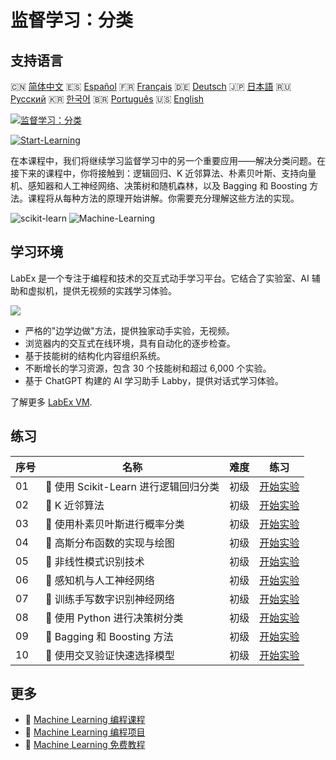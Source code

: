 # 监督学习：分类

## 支持语言

🇨🇳 [简体中文](README_zh.md) 🇪🇸 [Español](README_es.md) 🇫🇷 [Français](README_fr.md) 🇩🇪 [Deutsch](README_de.md) 🇯🇵 [日本語](README_ja.md) 🇷🇺 [Русский](README_ru.md) 🇰🇷 [한국어](README_ko.md) 🇧🇷 [Português](README_pt.md) 🇺🇸 [English](README.md) 

[![监督学习：分类](https://cover-creator.labex.io/supervised-learning-classification.png?lang=zh)](https://labex.io/zh/courses/supervised-learning-classification)

[![Start-Learning](https://img.shields.io/badge/Start-Learning-whitesmoke?style=for-the-badge)](https://labex.io/zh/courses/supervised-learning-classification)

在本课程中，我们将继续学习监督学习中的另一个重要应用——解决分类问题。在接下来的课程中，你将接触到：逻辑回归、K 近邻算法、朴素贝叶斯、支持向量机、感知器和人工神经网络、决策树和随机森林，以及 Bagging 和 Boosting 方法。课程将从每种方法的原理开始讲解。你需要充分理解这些方法的实现。

![scikit-learn](https://img.shields.io/badge/scikit-learn-whitesmoke?style=for-the-badge&logo=scikit-learn)
![Machine-Learning](https://img.shields.io/badge/Machine-Learning-whitesmoke?style=for-the-badge&logo=machine-learning)


## 学习环境

LabEx 是一个专注于编程和技术的交互式动手学习平台。它结合了实验室、AI 辅助和虚拟机，提供无视频的实践学习体验。

![](https://tutorial-screenshot.getvm.io/images/vm-1725247253.png)

- 严格的"边学边做"方法，提供独家动手实验，无视频。
- 浏览器内的交互式在线环境，具有自动化的逐步检查。
- 基于技能树的结构化内容组织系统。
- 不断增长的学习资源，包含 30 个技能树和超过 6,000 个实验。
- 基于 ChatGPT 构建的 AI 学习助手 Labby，提供对话式学习体验。

了解更多 [LabEx VM](https://support.labex.io/using-labex/virtual-machine).

## 练习

|   序号 | 名称                                  | 难度   | 练习                                                                                                                            |
|--------|---------------------------------------|--------|---------------------------------------------------------------------------------------------------------------------------------|
|     01 | 📖 使用 Scikit-Learn 进行逻辑回归分类 | 初级   | <a target='_blank' href='https://labex.io/zh/labs/ml-logistic-regression-classification-with-scikit-learn-20800'>开始实验</a>   |
|     02 | 📖 K 近邻算法                         | 初级   | <a target='_blank' href='https://labex.io/zh/labs/ml-k-nearest-neighbor-algorithm-20796'>开始实验</a>                           |
|     03 | 📖 使用朴素贝叶斯进行概率分类         | 初级   | <a target='_blank' href='https://labex.io/zh/labs/ml-probabilistic-classification-with-naive-bayes-20801'>开始实验</a>          |
|     04 | 📖 高斯分布函数的实现与绘图           | 初级   | <a target='_blank' href='https://labex.io/zh/labs/implementation-of-gaussian-distribution-function-and-draw-20786'>开始实验</a> |
|     05 | 📖 非线性模式识别技术                 | 初级   | <a target='_blank' href='https://labex.io/zh/labs/ml-nonlinear-pattern-recognition-techniques-20812'>开始实验</a>               |
|     06 | 📖 感知机与人工神经网络               | 初级   | <a target='_blank' href='https://labex.io/zh/labs/ml-perceptron-and-artificial-neural-network-20802'>开始实验</a>               |
|     07 | 📖 训练手写数字识别神经网络           | 初级   | <a target='_blank' href='https://labex.io/zh/labs/ml-train-handwritten-digits-recognition-neural-network-20814'>开始实验</a>    |
|     08 | 📖 使用 Python 进行决策树分类         | 初级   | <a target='_blank' href='https://labex.io/zh/labs/ml-decision-tree-classification-with-python-20760'>开始实验</a>               |
|     09 | 📖 Bagging 和 Boosting 方法           | 初级   | <a target='_blank' href='https://labex.io/zh/labs/ml-bagging-and-boosting-method-20749'>开始实验</a>                            |
|     10 | 📖 使用交叉验证快速选择模型           | 初级   | <a target='_blank' href='https://labex.io/zh/labs/ml-quickly-select-models-with-cross-validation-20807'>开始实验</a>            |

## 更多

- 🔗 [Machine Learning 编程课程](https://github.com/labex-labs/awesome-programming-courses)
- 🔗 [Machine Learning 编程项目](https://github.com/labex-labs/awesome-programming-projects)
- 🔗 [Machine Learning 免费教程](https://github.com/labex-labs/ml-free-tutorials)


